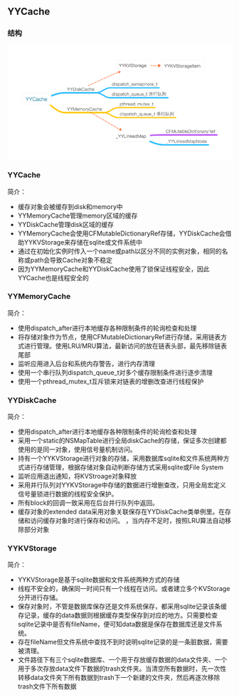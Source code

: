 ## YYCache

### 结构

![结构](./YYCache.png)

### YYCache

简介：

 - 缓存对象会被缓存到disk和memory中
 - YYMemoryCache管理memory区域的缓存
 - YYDiskCache管理disk区域的缓存
 - YYMemoryCache会使用CFMutableDictionaryRef存储，YYDiskCache会借助YYKVStorage来存储在sqlite或文件系统中
 - 通过在初始化实例时传入一个name或path以区分不同的实例对象，相同的名称或path会导致Cache对象不稳定
 - 因为YYMemoryCache和YYDiskCache使用了锁保证线程安全，因此YYCache也是线程安全的


### YYMemoryCache

简介：

- 使用dispatch_after进行本地缓存各种限制条件的轮询检查和处理
- 将存储对象作为节点，使用CFMutableDictionaryRef进行存储，采用链表方式进行管理。使用LRU/MRU算法，最新访问的放在链表头部，最先移除链表尾部
- 监听应用进入后台和系统内存警告，进行内存清理
- 使用一个串行队列dispatch_queue_t对多个缓存限制条件进行逐步清理
- 使用一个pthread_mutex_t互斥锁来对链表的增删改查进行线程保护


### YYDiskCache

简介：

- 使用dispatch_after进行本地缓存各种限制条件的轮询检查和处理
- 采用一个static的NSMapTable进行全局diskCache的存储，保证多次创建都使用的是同一对象，使用信号量机制访问。
- 持有一个YYKVStorage进行对象的存储，采用数据库sqlite和文件系统两种方式进行存储管理，根据存储对象自动判断存储方式采用sqlite或File System
- 监听应用退出通知，将KVStroage对象释放
- 采用并行队列对YYKVStorage中存储的数据进行增删查改，只用全局宏定义信号量锁进行数据的线程安全保护。
- 所有block的回调一致采用在后台并行队列中返回。
- 缓存对象的extended data采用对象关联保存在YYDiskCache类单例里。在存储和访问缓存对象时进行保存和访问。
 ，当内存不足时，按照LRU算法自动移除部分对象
 
 
### YYKVStorage

简介：

 - YYKVStorage是基于sqlite数据和文件系统两种方式的存储
 - 线程不安全的，确保同一时间只有一个线程在访问。或者建立多个KVStorage分开进行存储。
 - 保存对象时，不管是数据库保存还是文件系统保存，都采用sqlite记录该条缓存记录，缓存的data数据则根据缓存类型保存到对应的地方。只需要检查sqlite记录中是否有fileName，便可知data数据是保存在数据库还是文件系统。
 - 存在fileName但文件系统中查找不到时说明sqlite记录的是一条脏数据，需要被清理。
 - 文件路径下有三个sqlite数据库、一个用于存放缓存数据的data文件夹、一个用于多次存放data文件下数据的trash文件夹。当清空所有数据时，先一次性转移data文件夹下所有数据到trash下一个新建的文件夹，然后再逐次移除trash文件下所有数据	